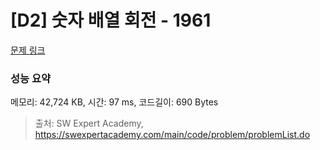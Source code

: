 # [D2] 숫자 배열 회전 - 1961 

[문제 링크](https://swexpertacademy.com/main/code/problem/problemDetail.do?contestProbId=AV5Pq-OKAVYDFAUq) 

### 성능 요약

메모리: 42,724 KB, 시간: 97 ms, 코드길이: 690 Bytes



> 출처: SW Expert Academy, https://swexpertacademy.com/main/code/problem/problemList.do